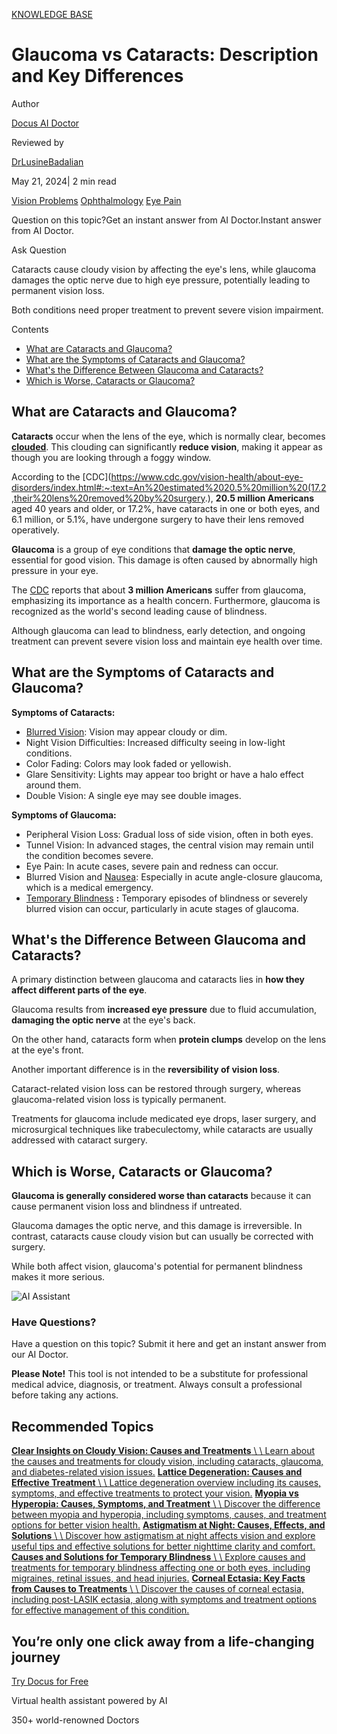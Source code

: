 [KNOWLEDGE BASE](https://docus.ai/knowledge-base)

# Glaucoma vs Cataracts: Description and Key Differences

Author

[Docus AI Doctor](https://docus.ai/ai-doctor)

Reviewed by

[DrLusineBadalian](https://docus.ai/author/dr-lusine-badalian)

May 21, 2024\| 2 min read

[Vision Problems](https://docus.ai/tags/vision-problems) [Ophthalmology](https://docus.ai/tags/ophthalmology) [Eye Pain](https://docus.ai/tags/eye-pain)

Question on this topic?Get an instant answer from AI Doctor.Instant answer from AI Doctor.

Ask Question

Cataracts cause cloudy vision by affecting the eye's lens, while glaucoma damages the optic nerve due to high eye pressure, potentially leading to permanent vision loss.

Both conditions need proper treatment to prevent severe vision impairment.

Contents

- [What are Cataracts and Glaucoma?](https://docus.ai/knowledge-base/glaucoma-vs-cataracts#what-are-cataracts-and-glaucoma)
- [What are the Symptoms of Cataracts and Glaucoma?](https://docus.ai/knowledge-base/glaucoma-vs-cataracts#what-are-the-symptoms-of-cataracts-and-glaucoma)
- [What's the Difference Between Glaucoma and Cataracts?](https://docus.ai/knowledge-base/glaucoma-vs-cataracts#whats-the-difference-between-glaucoma-and-cataracts)
- [Which is Worse, Cataracts or Glaucoma?](https://docus.ai/knowledge-base/glaucoma-vs-cataracts#which-is-worse-cataracts-or-glaucoma)

## What are Cataracts and Glaucoma?

**Cataracts** occur when the lens of the eye, which is normally clear, becomes **[clouded](https://docus.ai/knowledge-base/insights-on-cloudy-vision)**. This clouding can significantly **reduce vision**, making it appear as though you are looking through a foggy window.

According to the [CDC](https://www.cdc.gov/vision-health/about-eye-disorders/index.html#:~:text=An%20estimated%2020.5%20million%20(17.2,their%20lens%20removed%20by%20surgery.), **20.5 million Americans** aged 40 years and older, or 17.2%, have cataracts in one or both eyes, and 6.1 million, or 5.1%, have undergone surgery to have their lens removed operatively.

**Glaucoma** is a group of eye conditions that **damage the optic nerve**, essential for good vision. This damage is often caused by abnormally high pressure in your eye.

The [CDC](https://www.cdc.gov/vision-health/about-eye-disorders/glaucoma.html?CDC_AAref_Val=https://www.cdc.gov/visionhealth/resources/features/glaucoma-awareness.html) reports that about **3 million Americans** suffer from glaucoma, emphasizing its importance as a health concern. Furthermore, glaucoma is recognized as the world's second leading cause of blindness.

Although glaucoma can lead to blindness, early detection, and ongoing treatment can prevent severe vision loss and maintain eye health over time.

## What are the Symptoms of Cataracts and Glaucoma?

**Symptoms of Cataracts:**

- [Blurred Vision](https://docus.ai/symptoms-guide/solving-blurry-vision-in-one-eye-causes-and-solutions): Vision may appear cloudy or dim.
- Night Vision Difficulties: Increased difficulty seeing in low-light conditions.
- Color Fading: Colors may look faded or yellowish.
- Glare Sensitivity: Lights may appear too bright or have a halo effect around them.
- Double Vision: A single eye may see double images.

**Symptoms of Glaucoma:**

- Peripheral Vision Loss: Gradual loss of side vision, often in both eyes.
- Tunnel Vision: In advanced stages, the central vision may remain until the condition becomes severe.
- Eye Pain: In acute cases, severe pain and redness can occur.
- Blurred Vision and [Nausea](https://docus.ai/knowledge-base/cases-of-long-lasting-nausea): Especially in acute angle-closure glaucoma, which is a medical emergency.
- [Temporary Blindness](https://docus.ai/knowledge-base/temporary-blindness) **:** Temporary episodes of blindness or severely blurred vision can occur, particularly in acute stages of glaucoma.

## What's the Difference Between Glaucoma and Cataracts?

A primary distinction between glaucoma and cataracts lies in **how they affect different parts of the eye**.

Glaucoma results from **increased eye pressure** due to fluid accumulation, **damaging the optic nerve** at the eye's back.

On the other hand, cataracts form when **protein clumps** develop on the lens at the eye's front.

Another important difference is in the **reversibility of vision loss**.

Cataract-related vision loss can be restored through surgery, whereas glaucoma-related vision loss is typically permanent.

Treatments for glaucoma include medicated eye drops, laser surgery, and microsurgical techniques like trabeculectomy, while cataracts are usually addressed with cataract surgery.

## Which is Worse, Cataracts or Glaucoma?

**Glaucoma is generally considered worse than cataracts** because it can cause permanent vision loss and blindness if untreated.

Glaucoma damages the optic nerve, and this damage is irreversible. In contrast, cataracts cause cloudy vision but can usually be corrected with surgery.

While both affect vision, glaucoma's potential for permanent blindness makes it more serious.

![AI Assistant](https://docus.ai/images/small-assistant.png)

### Have Questions?

Have a question on this topic? Submit it here and get an instant answer from our AI Doctor.

**Please Note!** This tool is not intended to be a substitute for professional medical advice, diagnosis, or treatment. Always consult a professional before taking any actions.

## Recommended Topics

[**Clear Insights on Cloudy Vision: Causes and Treatments** \\
\\
Learn about the causes and treatments for cloudy vision, including cataracts, glaucoma, and diabetes-related vision issues.](https://docus.ai/knowledge-base/insights-on-cloudy-vision) [**Lattice Degeneration: Causes and Effective Treatment** \\
\\
Lattice degeneration overview including its causes, symptoms, and effective treatments to protect your vision.](https://docus.ai/knowledge-base/lattice-degeneration) [**Myopia vs Hyperopia: Causes, Symptoms, and Treatment** \\
\\
Discover the difference between myopia and hyperopia, including symptoms, causes, and treatment options for better vision health.](https://docus.ai/knowledge-base/myopia-vs-hyperopia) [**Astigmatism at Night: Causes, Effects, and Solutions** \\
\\
Discover how astigmatism at night affects vision and explore useful tips and effective solutions for better nighttime clarity and comfort.](https://docus.ai/knowledge-base/astigmatism-at-night) [**Causes and Solutions for Temporary Blindness** \\
\\
Explore causes and treatments for temporary blindness affecting one or both eyes, including migraines, retinal issues, and head injuries.](https://docus.ai/knowledge-base/temporary-blindness) [**Corneal Ectasia: Key Facts from Causes to Treatments** \\
\\
Discover the causes of corneal ectasia, including post-LASIK ectasia, along with symptoms and treatment options for effective management of this condition.](https://docus.ai/knowledge-base/corneal-ectasia)

## You’re only one click away from a life-changing journey

[Try Docus for Free](https://my.docus.ai/auth/signup)

Virtual health assistant powered by AI

350+ world-renowned Doctors